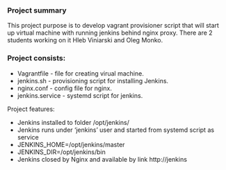 ### Project summary  


This project purpose is to develop vagrant provisioner script that will start up virtual machine with running jenkins behind nginx proxy.
There are 2 students working on it Hleb Viniarski and Oleg Monko.


### Project consists:
- Vagrantfile - file for creating virual machine.
- jenkins.sh - provisioning script for installing Jenkins.
- nginx.conf - config file for nginx.
- jenkins.service - systemd script for jenkins.

Project features:
- Jenkins installed to folder /opt/jenkins/
- Jenkins runs under ‘jenkins’ user and started from systemd script as service
- JENKINS_HOME=/opt/jenkins/master
- JENKINS_DIR=/opt/jenkins/bin
- Jenkins closed by Nginx and available by link http://jenkins
 
